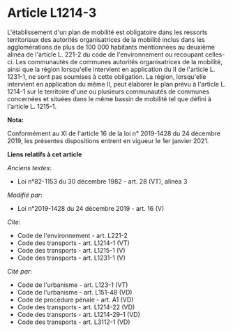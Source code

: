 # Article L1214-3

L'établissement d'un plan de mobilité est obligatoire dans les ressorts territoriaux des autorités organisatrices de la
mobilité inclus dans les agglomérations de plus de 100 000 habitants mentionnées au deuxième alinéa de l'article L. 221-2 du
code de l'environnement ou recoupant celles-ci. Les communautés de communes autorités organisatrices de la mobilité, ainsi
que la région lorsqu'elle intervient en application du II de l'article L. 1231-1, ne sont pas soumises à cette obligation. La
région, lorsqu'elle intervient en application du même II, peut élaborer le plan prévu à l'article L. 1214-1 sur le territoire
d'une ou plusieurs communautés de communes concernées et situées dans le même bassin de mobilité tel que défini à l'article
L. 1215-1.

**Nota:**

Conformément au XI de l'article 16 de la loi n° 2019-1428 du 24 décembre 2019, les présentes dispositions entrent en vigueur
le 1er janvier 2021.

**Liens relatifs à cet article**

_Anciens textes_:

  - Loi n°82-1153 du 30 décembre 1982 - art. 28 (VT), alinéa 3

_Modifié par_:

  - Loi n°2019-1428 du 24 décembre 2019 - art. 16 (V)

_Cite_:

  - Code de l'environnement - art. L221-2
  - Code des transports - art. L1214-1 (VT)
  - Code des transports - art. L1215-1 (V)
  - Code des transports - art. L1231-1 (V)

_Cité par_:

  - Code de l'urbanisme - art. L123-1 (VT)
  - Code de l'urbanisme - art. L151-48 (VD)
  - Code de procédure pénale - art. A1 (VD)
  - Code des transports - art. L1214-22 (VD)
  - Code des transports - art. L1214-29-1 (VD)
  - Code des transports - art. L3112-1 (VD)
